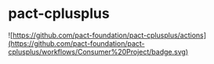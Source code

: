 # pact-cplusplus

![https://github.com/pact-foundation/pact-cplusplus/actions](https://github.com/pact-foundation/pact-cplusplus/workflows/Consumer%20Project/badge.svg)
